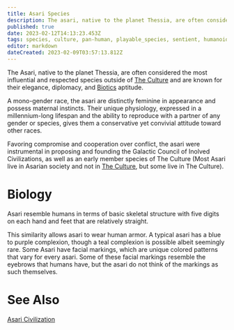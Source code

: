 ```yaml
---
title: Asari Species
description: The asari, native to the planet Thessia, are often considered the most influential and respected sentient species in Culture
published: true
date: 2023-02-12T14:13:23.453Z
tags: species, culture, pan-human, playable_species, sentient, humanoid
editor: markdown
dateCreated: 2023-02-09T03:57:13.812Z
---
```




The Asari, native to the planet Thessia, are often considered the most influential and respected species outside of [The Culture](/The_Culture) and are known for their elegance, diplomacy, and [Biotics](/Biotics) aptitude.

A mono-gender race, the asari are distinctly feminine in appearance and possess maternal instincts. Their unique physiology, expressed in a millennium-long lifespan and the ability to reproduce with a partner of any gender or species, gives them a conservative yet convivial attitude toward other races.

Favoring compromise and cooperation over conflict, the asari were instrumental in proposing and founding the Galactic Council of Inolved Civilizations, as well as an early member species of The Culture (Most Asari live in Asarian society and not in [The Culture](/The_Culture), but some live in The Culture).

# Biology
Asari resemble humans in terms of basic skeletal structure with five digits on each hand and feet that are relatively straight.

This similarity allows asari to wear human armor. A typical asari has a blue to purple complexion, though a teal complexion is possible albeit seemingly rare. Some Asari have facial markings, which are unique colored patterns that vary for every asari. Some of these facial markings resemble the eyebrows that humans have, but the asari do not think of the markings as such themselves.

# See Also
[Asari Civilization](/Asari_Civ)


